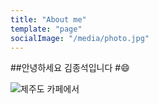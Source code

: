 ```yaml
---
title: "About me"
template: "page"
socialImage: "/media/photo.jpg"
---
```


##안녕하세요 김종석입니다 #:smile:

![제주도 카페에서](/media/photo.jpg)
